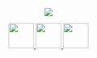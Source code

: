 <p align="center">
  <img src="https://media0.giphy.com/media/TcdpZwYDPlWXC/giphy.gif"/>
</p>

<div align="center"> 

<a href="https://www.linkedin.com/in/akif-emre-şenol-069740258/">
  <img height="50" src="https://user-images.githubusercontent.com/46517096/166973395-19676cd8-f8ec-4abf-83ff-da8243505b82.png"/>
</a>


<a href="https://www.instagram.com/akifemresenol/">
  <img height="50" src="https://user-images.githubusercontent.com/46517096/166974368-9798f39f-1f46-499c-b14e-81f0a3f83a06.png"/>


  
  <a href="https://twitter.com/akifemresenol">
  <img height="50" src="https://user-images.githubusercontent.com/46517096/166974271-91dfa250-d70b-4cb9-8707-f1bda1b708c3.png"/>
</a>
  
  </div>
